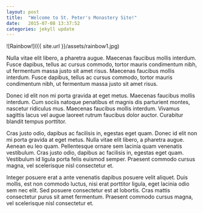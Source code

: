 ```yaml
---
layout: post
title:  "Welcome to St. Peter's Monastery Site!"
date:   2015-07-08 13:37:52
categories: jekyll update
---
```


![Rainbow!]({{ site.url }}/assets/rainbow1.jpg)

Nulla vitae elit libero, a pharetra augue. Maecenas faucibus mollis interdum. Fusce dapibus, tellus ac cursus commodo, tortor mauris condimentum nibh, ut fermentum massa justo sit amet risus. Maecenas faucibus mollis interdum. Fusce dapibus, tellus ac cursus commodo, tortor mauris condimentum nibh, ut fermentum massa justo sit amet risus.


Donec id elit non mi porta gravida at eget metus. Maecenas faucibus mollis interdum. Cum sociis natoque penatibus et magnis dis parturient montes, nascetur ridiculus mus. Maecenas faucibus mollis interdum. Vivamus sagittis lacus vel augue laoreet rutrum faucibus dolor auctor. Curabitur blandit tempus porttitor.

Cras justo odio, dapibus ac facilisis in, egestas eget quam. Donec id elit non mi porta gravida at eget metus. Nulla vitae elit libero, a pharetra augue. Aenean eu leo quam. Pellentesque ornare sem lacinia quam venenatis vestibulum. Cras justo odio, dapibus ac facilisis in, egestas eget quam. Vestibulum id ligula porta felis euismod semper. Praesent commodo cursus magna, vel scelerisque nisl consectetur et.

Integer posuere erat a ante venenatis dapibus posuere velit aliquet. Duis mollis, est non commodo luctus, nisi erat porttitor ligula, eget lacinia odio sem nec elit. Sed posuere consectetur est at lobortis. Cras mattis consectetur purus sit amet fermentum. Praesent commodo cursus magna, vel scelerisque nisl consectetur et.